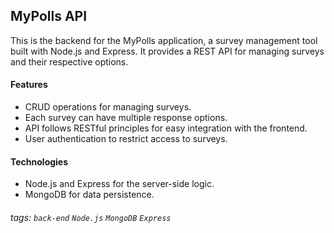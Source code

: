 ## MyPolls API

This is the backend for the MyPolls application, a survey management tool built with Node.js and Express. It provides a REST API for managing surveys and their respective options.

#### Features
- CRUD operations for managing surveys.
- Each survey can have multiple response options.
- API follows RESTful principles for easy integration with the frontend.
- User authentication to restrict access to surveys.

#### Technologies
- Node.js and Express for the server-side logic.
- MongoDB for data persistence.

###### tags: `back-end` `Node.js` `MongoDB` `Express`
